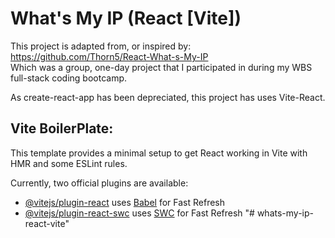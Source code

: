 # What's My IP (React [Vite])

This project is adapted from, or inspired by: \
https://github.com/Thorn5/React-What-s-My-IP \
Which was a group, one-day project that I participated in during my WBS full-stack coding bootcamp. 

As create-react-app has been depreciated, this project has uses Vite-React. 

## Vite BoilerPlate:
This template provides a minimal setup to get React working in Vite with HMR and some ESLint rules.

Currently, two official plugins are available:

- [@vitejs/plugin-react](https://github.com/vitejs/vite-plugin-react/blob/main/packages/plugin-react/README.md) uses [Babel](https://babeljs.io/) for Fast Refresh
- [@vitejs/plugin-react-swc](https://github.com/vitejs/vite-plugin-react-swc) uses [SWC](https://swc.rs/) for Fast Refresh
"# whats-my-ip-react-vite" 
